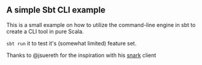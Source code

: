 ## A simple Sbt CLI example

This is a small example on how to utilize the command-line engine in 
sbt to create a CLI tool in pure Scala.

`sbt run` it to test it's (somewhat limited) feature set.

Thanks to @jsuereth for the inspiration with his [snark](https://github.com/jsuereth/snark) client